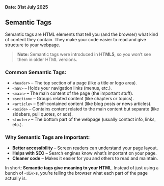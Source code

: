 **Date: 31st July 2025**

## Semantic Tags

Semantic tags are HTML elements that tell you (and the browser) what kind of content they contain. They make your code easier to read and give structure to your webpage.

> **Note:** Semantic tags were introduced in **HTML5**, so you won’t see them in older HTML versions.

### Common Semantic Tags:

- `<header>` – The top section of a page (like a title or logo area).
- `<nav>` – Holds your navigation links (menus, etc.).
- `<main>` – The main content of the page (the important stuff).
- `<section>` – Groups related content (like chapters or topics).
- `<article>` – Self-contained content (like blog posts or news articles).
- `<aside>` – Contains content related to the main content but separate (like sidebars, pull quotes, or ads).
- `<footer>` – The bottom part of the webpage (usually contact info, links, etc.).

### Why Semantic Tags are Important:

- **Better accessibility** – Screen readers can understand your page layout.
- **Helps with SEO** – Search engines know what’s important on your page.
- **Cleaner code** – Makes it easier for you and others to read and maintain.

In short: **Semantic tags give meaning to your HTML**. Instead of just using a bunch of `<div>`s, you’re telling the browser what each part of the page actually is.
